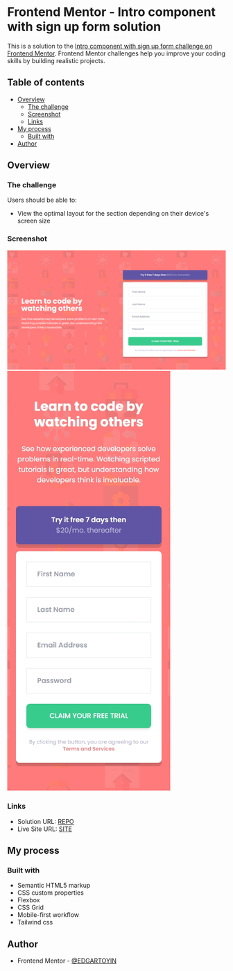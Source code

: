 # Frontend Mentor - Intro component with sign up form solution

This is a solution to the [Intro component with sign up form challenge on Frontend Mentor](https://www.frontendmentor.io/challenges/intro-component-with-signup-form-5cf91bd49edda32581d28fd1). Frontend Mentor challenges help you improve your coding skills by building realistic projects. 

## Table of contents

- [Overview](#overview)
  - [The challenge](#the-challenge)
  - [Screenshot](#screenshot)
  - [Links](#links)
- [My process](#my-process)
  - [Built with](#built-with)
- [Author](#author)

## Overview

### The challenge

Users should be able to:

- View the optimal layout for the section depending on their device's screen size

### Screenshot
![Alt text](image.png)
![Alt text](image-1.png)


### Links

- Solution URL: [REPO](https://github.com/EDGARTOYIN/intro-component-with-signup-form-master)
- Live Site URL: [SITE](https://edgartoyin.github.io/intro-component-with-signup-form-master/)

## My process

### Built with

- Semantic HTML5 markup
- CSS custom properties
- Flexbox
- CSS Grid
- Mobile-first workflow
- Tailwind css

## Author

- Frontend Mentor - [@EDGARTOYIN](https://www.frontendmentor.io/profile/EDGARTOYIN)
